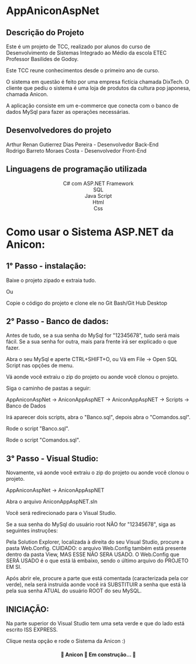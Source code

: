 # AppAniconAspNet

## Descrição do Projeto
<p>Este é um projeto de TCC, realizado por alunos do curso de Desenvolvimento de Sistemas Integrado ao Médio da escola ETEC Professor Basilides de Godoy.</p>
<p>Este TCC reune conhecimentos desde o primeiro ano de curso.</p>
<p >O sistema em questão é feito por uma empresa fictícia chamada DixTech. O cliente que pediu o sistema é uma loja de produtos da cultura pop japonesa, chamada Anicon.</p>
<p>A aplicação consiste em um e-commerce que conecta com o banco de dados MySql para fazer as operações necessárias.</p>

## Desenvolvedores do projeto

Arthur Renan Gutierrez Dias Pereira - Desenvolvedor Back-End <br>
Rodrigo Barreto Moraes Costa - Desenvolvedor Front-End

## Linguagens de programação utilizada

<center>
C# com ASP.NET Framework <br>
SQL <br>
Java Script <br>
Html <br>
Css <br>
</center>

# Como usar o Sistema ASP.NET da Anicon:

## 1° Passo - instalação:

Baixe o projeto zipado e extraia tudo.

Ou

Copie o código do projeto e clone ele no Git Bash/Git Hub Desktop


## 2° Passo - Banco de dados:

Antes de tudo, se a sua senha do MySql for "12345678", tudo será mais fácil.
Se a sua senha for outra, mais para frente irá ser explicado o que fazer.

Abra o seu MySql e aperte CTRL+SHIFT+O, ou Vá em File -> Open SQL Script nas opções de menu.

Vá aonde você extraiu o zip do projeto ou aonde você clonou o projeto.

Siga o caminho de pastas a seguir:


AppAniconAspNet -> AniconAppAspNET -> AniconAppAspNET -> Scripts -> Banco de Dados

Irá aparecer dois scripts, abra o "Banco.sql", depois abra o "Comandos.sql".

Rode o script "Banco.sql".

Rode o script "Comandos.sql".


## 3° Passo - Visual Studio:

Novamente, vá aonde você extraiu o zip do projeto ou aonde você clonou o projeto.

AppAniconAspNet -> AniconAppAspNET

Abra o arquivo AniconAppAspNET.sln

Você será redirecionado para o Visual Studio.

Se a sua senha do MySql do usuário root NÃO for "12345678", siga as seguintes instruções:

Pela Solution Explorer, localizada à direita do seu Visual Studio, procure a pasta Web.Config.
CUIDADO: o arquivo Web.Config também está presente dentro da pasta View, MAS ESSE NÃO SERA USADO.
O Web.Config que SERÁ USADO é o que está lá embaixo, sendo o último arquivo do PROJETO EM SI.

Após abrir ele, procure a parte que está comentada (caracterizada pela cor verde), nela será
instruída aonde você irá SUBSTITUIR a senha que está lá pela sua senha ATUAL do usuário ROOT do 
seu MySQL.


## INICIAÇÃO:

Na parte superior do Visual Studio tem uma seta verde e que do lado está escrito ISS EXPRESS.

Clique nesta opção e rode o Sistema da Anicon :)


<h4 align="center"> 
	🚧  Anicon 🚀 Em construção...  🚧
</h4>


